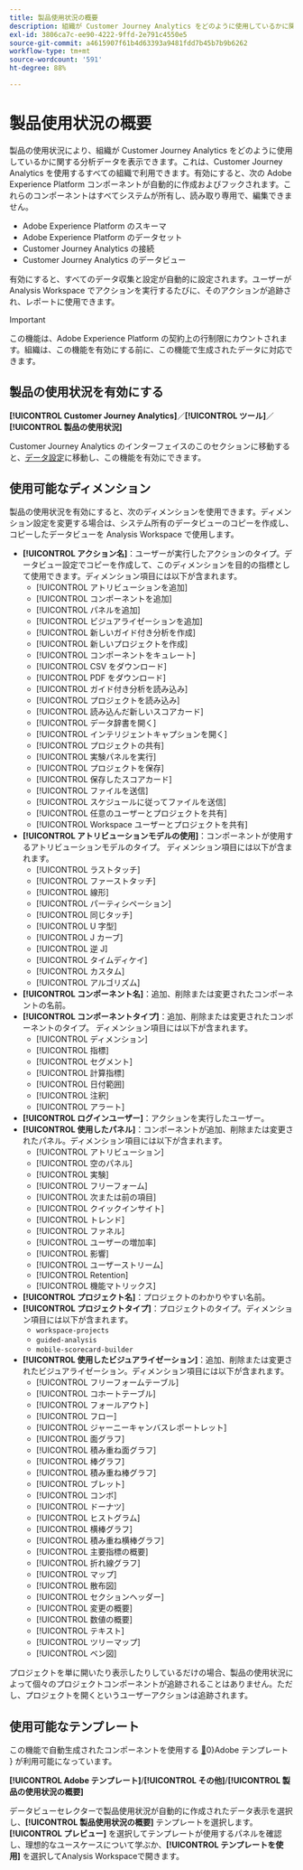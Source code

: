 ```yaml
---
title: 製品使用状況の概要
description: 組織が Customer Journey Analytics をどのように使用しているかに関するインサイトとレポートを表示します。
exl-id: 3806ca7c-ee90-4222-9ffd-2e791c4550e5
source-git-commit: a4615907f61b4d63393a9481fdd7b45b7b9b6262
workflow-type: tm+mt
source-wordcount: '591'
ht-degree: 88%

---
```


# 製品使用状況の概要

製品の使用状況により、組織が Customer Journey Analytics をどのように使用しているかに関する分析データを表示できます。これは、Customer Journey Analytics を使用するすべての組織で利用できます。有効にすると、次の Adobe Experience Platform コンポーネントが自動的に作成およびフックされます。これらのコンポーネントはすべてシステムが所有し、読み取り専用で、編集できません。

* Adobe Experience Platform のスキーマ
* Adobe Experience Platform のデータセット
* Customer Journey Analytics の接続
* Customer Journey Analytics のデータビュー

有効にすると、すべてのデータ収集と設定が自動的に設定されます。ユーザーが Analysis Workspace でアクションを実行するたびに、そのアクションが追跡され、レポートに使用できます。

>[!IMPORTANT]
>
>この機能は、Adobe Experience Platform の契約上の行制限にカウントされます。組織は、この機能を有効にする前に、この機能で生成されたデータに対応できます。

## 製品の使用状況を有効にする

**[!UICONTROL Customer Journey Analytics]**／**[!UICONTROL ツール]**／**[!UICONTROL 製品の使用状況]**

Customer Journey Analytics のインターフェイスのこのセクションに移動すると、[データ設定](data-settings.md)に移動し、この機能を有効にできます。

## 使用可能なディメンション

製品の使用状況を有効にすると、次のディメンションを使用できます。ディメンション設定を変更する場合は、システム所有のデータビューのコピーを作成し、コピーしたデータビューを Analysis Workspace で使用します。

* **[!UICONTROL アクション名]**：ユーザーが実行したアクションのタイプ。データビュー設定でコピーを作成して、このディメンションを目的の指標として使用できます。ディメンション項目には以下が含まれます。
   * [!UICONTROL アトリビューションを追加]
   * [!UICONTROL コンポーネントを追加]
   * [!UICONTROL パネルを追加]
   * [!UICONTROL ビジュアライゼーションを追加]
   * [!UICONTROL 新しいガイド付き分析を作成]
   * [!UICONTROL 新しいプロジェクトを作成]
   * [!UICONTROL コンポーネントをキュレート]
   * [!UICONTROL CSV をダウンロード]
   * [!UICONTROL PDF をダウンロード]
   * [!UICONTROL ガイド付き分析を読み込み]
   * [!UICONTROL プロジェクトを読み込み]
   * [!UICONTROL 読み込んだ新しいスコアカード]
   * [!UICONTROL データ辞書を開く]
   * [!UICONTROL インテリジェントキャプションを開く]
   * [!UICONTROL プロジェクトの共有]
   * [!UICONTROL 実験パネルを実行]
   * [!UICONTROL プロジェクトを保存]
   * [!UICONTROL 保存したスコアカード]
   * [!UICONTROL ファイルを送信]
   * [!UICONTROL スケジュールに従ってファイルを送信]
   * [!UICONTROL 任意のユーザーとプロジェクトを共有]
   * [!UICONTROL Workspace ユーザーとプロジェクトを共有]
* **[!UICONTROL アトリビューションモデルの使用]**：コンポーネントが使用するアトリビューションモデルのタイプ。 ディメンション項目には以下が含まれます。
   * [!UICONTROL ラストタッチ]
   * [!UICONTROL ファーストタッチ]
   * [!UICONTROL 線形]
   * [!UICONTROL パーティシペーション]
   * [!UICONTROL 同じタッチ]
   * [!UICONTROL U 字型]
   * [!UICONTROL J カーブ]
   * [!UICONTROL 逆 J]
   * [!UICONTROL タイムディケイ]
   * [!UICONTROL カスタム]
   * [!UICONTROL アルゴリズム]
* **[!UICONTROL コンポーネント名]**：追加、削除または変更されたコンポーネントの名前。
* **[!UICONTROL コンポーネントタイプ]**：追加、削除または変更されたコンポーネントのタイプ。 ディメンション項目には以下が含まれます。
   * [!UICONTROL ディメンション]
   * [!UICONTROL 指標]
   * [!UICONTROL セグメント]
   * [!UICONTROL 計算指標]
   * [!UICONTROL 日付範囲]
   * [!UICONTROL 注釈]
   * [!UICONTROL アラート]
* **[!UICONTROL ログインユーザー]**：アクションを実行したユーザー。
* **[!UICONTROL 使用したパネル]**：コンポーネントが追加、削除または変更されたパネル。ディメンション項目には以下が含まれます。
   * [!UICONTROL アトリビューション]
   * [!UICONTROL 空のパネル]
   * [!UICONTROL 実験]
   * [!UICONTROL フリーフォーム]
   * [!UICONTROL 次または前の項目]
   * [!UICONTROL クイックインサイト]
   * [!UICONTROL トレンド]
   * [!UICONTROL ファネル]
   * [!UICONTROL ユーザーの増加率]
   * [!UICONTROL 影響]
   * [!UICONTROL ユーザーストリーム]
   * [!UICONTROL Retention]
   * [!UICONTROL 機能マトリックス]
* **[!UICONTROL プロジェクト名]**：プロジェクトのわかりやすい名前。
* **[!UICONTROL プロジェクトタイプ]**：プロジェクトのタイプ。ディメンション項目には以下が含まれます。
   * `workspace-projects`
   * `guided-analysis`
   * `mobile-scorecard-builder`
* **[!UICONTROL 使用したビジュアライゼーション]**：追加、削除または変更されたビジュアライゼーション。ディメンション項目には以下が含まれます。
   * [!UICONTROL フリーフォームテーブル]
   * [!UICONTROL コホートテーブル]
   * [!UICONTROL フォールアウト]
   * [!UICONTROL フロー]
   * [!UICONTROL ジャーニーキャンバスレポートレット]
   * [!UICONTROL 面グラフ]
   * [!UICONTROL 積み重ね面グラフ]
   * [!UICONTROL 棒グラフ]
   * [!UICONTROL 積み重ね棒グラフ]
   * [!UICONTROL ブレット]
   * [!UICONTROL コンボ]
   * [!UICONTROL ドーナツ]
   * [!UICONTROL ヒストグラム]
   * [!UICONTROL 横棒グラフ]
   * [!UICONTROL 積み重ね横棒グラフ]
   * [!UICONTROL 主要指標の概要]
   * [!UICONTROL 折れ線グラフ]
   * [!UICONTROL マップ]
   * [!UICONTROL 散布図]
   * [!UICONTROL セクションヘッダー]
   * [!UICONTROL 変更の概要]
   * [!UICONTROL 数値の概要]
   * [!UICONTROL テキスト]
   * [!UICONTROL ツリーマップ]
   * [!UICONTROL ベン図]

プロジェクトを単に開いたり表示したりしているだけの場合、製品の使用状況によって個々のプロジェクトコンポーネントが追跡されることはありません。ただし、プロジェクトを開くというユーザーアクションは追跡されます。

## 使用可能なテンプレート

この機能で自動生成されたコンポーネントを使用する [&#128279;](/help/analysis-workspace/templates/use-templates.md)0&rbrace;Adobe テンプレート &rbrace; が利用可能になっています。

**[!UICONTROL Adobe テンプレート]**/**[!UICONTROL その他]**/**[!UICONTROL 製品の使用状況の概要]**

データビューセレクターで製品使用状況が自動的に作成されたデータ表示を選択し、**[!UICONTROL 製品使用状況の概要]** テンプレートを選択します。 **[!UICONTROL プレビュー]** を選択してテンプレートが使用するパネルを確認し、理想的なユースケースについて学ぶか、**[!UICONTROL テンプレートを使用]** を選択してAnalysis Workspaceで開きます。
